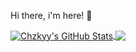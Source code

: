 Hi there, i'm here! 👋


<a href="https://github.com/chzkyy/chzkyy">
  <img align="center" src="https://github-readme-stats.vercel.app/api?username=chzkyy&show_icons=true&line_height=27&count_private=true&&theme=tokyonight&border_radius=10px" alt="Chzkyy's GitHub Stats" />
</a>
<a href="https://github.com/chzkyy/chzkyy">
  <img align="center" src="https://github-readme-stats.vercel.app/api/top-langs/?username=chzkyy&theme=tokyonight&layout=compact&border_radius=10px" />
</a> 
